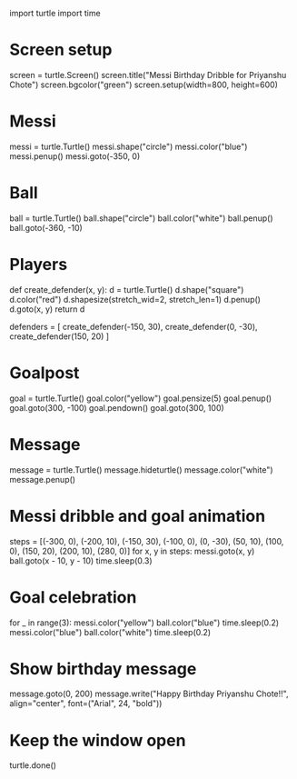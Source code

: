 import turtle
import time

# Screen setup
screen = turtle.Screen()
screen.title("Messi Birthday Dribble for Priyanshu Chote")
screen.bgcolor("green")
screen.setup(width=800, height=600)

# Messi
messi = turtle.Turtle()
messi.shape("circle")
messi.color("blue")
messi.penup()
messi.goto(-350, 0)

# Ball
ball = turtle.Turtle()
ball.shape("circle")
ball.color("white")
ball.penup()
ball.goto(-360, -10)

# Players
def create_defender(x, y):
    d = turtle.Turtle()
    d.shape("square")
    d.color("red")
    d.shapesize(stretch_wid=2, stretch_len=1)
    d.penup()
    d.goto(x, y)
    return d

defenders = [
    create_defender(-150, 30),
    create_defender(0, -30),
    create_defender(150, 20)
]

# Goalpost
goal = turtle.Turtle()
goal.color("yellow")
goal.pensize(5)
goal.penup()
goal.goto(300, -100)
goal.pendown()
goal.goto(300, 100)

# Message
message = turtle.Turtle()
message.hideturtle()
message.color("white")
message.penup()

# Messi dribble and goal animation
steps = [(-300, 0), (-200, 10), (-150, 30), (-100, 0), (0, -30), (50, 10), (100, 0), (150, 20), (200, 10), (280, 0)]
for x, y in steps:
    messi.goto(x, y)
    ball.goto(x - 10, y - 10)
    time.sleep(0.3)

# Goal celebration
for _ in range(3):
    messi.color("yellow")
    ball.color("blue")
    time.sleep(0.2)
    messi.color("blue")
    ball.color("white")
    time.sleep(0.2)

# Show birthday message
message.goto(0, 200)
message.write("Happy Birthday Priyanshu Chote!!", align="center", font=("Arial", 24, "bold"))

# Keep the window open
turtle.done()
